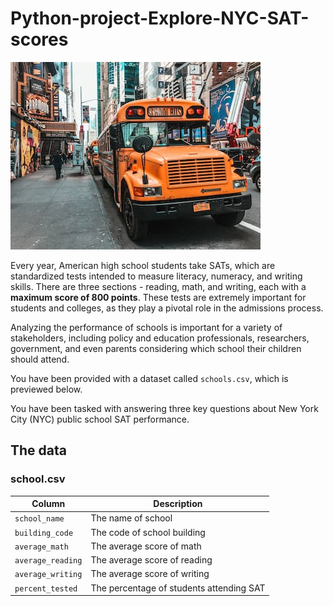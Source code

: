 # Python-project-Explore-NYC-SAT-scores

 ![SAT!](https://github.com/Junjiecode/Python-project-Explore-NYC-SAT-scores/blob/main/schoolbus.jpg)
 
Every year, American high school students take SATs, which are standardized tests intended to measure literacy, numeracy, and writing skills. There are three sections - reading, math, and writing, each with a **maximum score of 800 points**. These tests are extremely important for students and colleges, as they play a pivotal role in the admissions process.

Analyzing the performance of schools is important for a variety of stakeholders, including policy and education professionals, researchers, government, and even parents considering which school their children should attend. 

You have been provided with a dataset called `schools.csv`, which is previewed below.

You have been tasked with answering three key questions about New York City (NYC) public school SAT performance.

## The data
### **school.csv**
| Column | Description |
|--------|-------------|
| `school_name` | The name of school |
| `building_code` | The code of school building |
| `average_math` | The average score of math |
| `average_reading` | The average score of reading |
| `average_writing` | The average score of writing |
| `percent_tested` | The percentage of students attending SAT |
